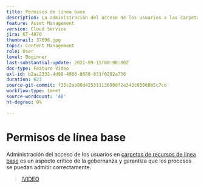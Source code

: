 ```yaml
---
title: Permisos de línea base
description: La administración del acceso de los usuarios a las carpetas de recursos de línea de base es un aspecto crítico de la gobernanza y garantiza que los procesos sean compatibles.
feature: Asset Management
version: Cloud Service
jira: KT-4870
thumbnail: 37696.jpg
topic: Content Management
role: User
level: Beginner
last-substantial-update: 2021-09-15T00:00:00Z
doc-type: Feature Video
exl-id: b2ac2332-4d98-4866-8688-831f0282a736
duration: 623
source-git-commit: f23c2ab86d42531113690df2e342c65060b5c7cd
workflow-type: tm+mt
source-wordcount: '48'
ht-degree: 0%

---
```


# Permisos de línea base

Administración del acceso de los usuarios en [carpetas de recursos de línea base](./baseline-folders.md) es un aspecto crítico de la gobernanza y garantiza que los procesos se puedan admitir correctamente.

>[!VIDEO](https://video.tv.adobe.com/v/37696?quality=12&learn=on)
